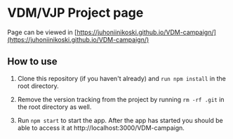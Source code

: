 # VDM/VJP Project page

Page can be viewed in [https://juhoniinikoski.github.io/VDM-campaign/](https://juhoniinikoski.github.io/VDM-campaign/)

## How to use

1. Clone this repository (if you haven't already) and `run npm install` in the root directory.

2. Remove the version tracking from the project by running `rm -rf .git` in the root directory as well.

3. Run `npm start` to start the app. After the app has started you should be able to access it at http://localhost:3000/VDM-campaign.
